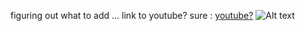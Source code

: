 figuring out what to add ... link to youtube? sure : [youtube?](https://www.youtube.com/)
![Alt text](https://www.stockvault.net/data/2020/01/18/272608/thumb16.jpg)
